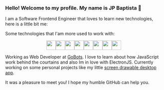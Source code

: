 ### Hello! Welcome to my profile. My name is JP Baptista 👋

I am a Software Frontend Engineer that loves to learn new technologies, here is a little bit me:

Some technologies that I'am more used to work with:
<div style="display: flex; justify-content: center; width: 100%">
  <img height="30" width="30" src="https://cdn.jsdelivr.net/gh/devicons/devicon/icons/git/git-original.svg" />
  <img height="30" width="30" src="https://cdn.jsdelivr.net/gh/devicons/devicon/icons/react/react-original.svg" />
  <img height="30" width="30" src="https://cdn.jsdelivr.net/gh/devicons/devicon/icons/javascript/javascript-original.svg" />
  <img height="30" width="30" src="https://cdn.jsdelivr.net/gh/devicons/devicon/icons/typescript/typescript-original.svg" />
  <img height="30" width="30" src="https://cdn.jsdelivr.net/gh/devicons/devicon/icons/kotlin/kotlin-original.svg" />       
  <img height="30" width="30" src="https://cdn.jsdelivr.net/gh/devicons/devicon/icons/nodejs/nodejs-original.svg" />
  <img height="30" width="30" src="https://cdn.jsdelivr.net/gh/devicons/devicon/icons/mongodb/mongodb-original.svg" />
  <img height="30" width="30" src="https://cdn.jsdelivr.net/gh/devicons/devicon/icons/mysql/mysql-original-wordmark.svg" />
</div>

Working as Web Developer at [GoBots](https://gocommerce.gobots.com.br/).
I love to learn about how JavaScript work behind the courtains and also Im in love with ElectronJS.
Currently working on some personal projects like my little [screen drawable desktop app](https://github.com/JohnnyBaptista/screen-drawer).

It was a pleasure to meet you! I hope my humble GitHub can help you.
